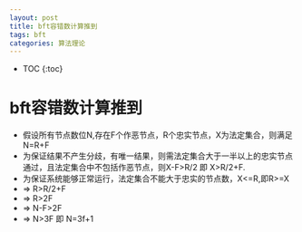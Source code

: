 ```yaml
---
layout: post
title: bft容错数计算推到
tags: bft
categories: 算法理论
---
```

* TOC
{:toc}

# bft容错数计算推到

- 假设所有节点数位N,存在F个作恶节点，R个忠实节点，X为法定集合，则满足N=R+F
- 为保证结果不产生分歧，有唯一结果，则需法定集合大于一半以上的忠实节点通过，且法定集合中不包括作恶节点，则X-F>R/2 即 X>R/2+F.
- 为保证系统能够正常运行，法定集合不能大于忠实的节点数，X<=R,即R>=X
- => R>R/2+F
- => R>2F
- => N-F>2F
- => N>3F 即 N=3f+1